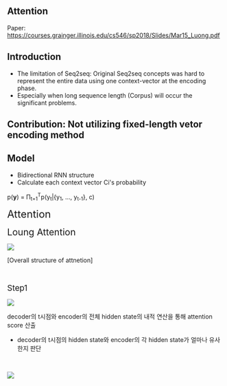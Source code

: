 
## Attention 

Paper: https://courses.grainger.illinois.edu/cs546/sp2018/Slides/Mar15_Luong.pdf

## Introduction
- The limitation of Seq2seq: Original Seq2seq concepts was hard to represent the entire data using one context-vector at the encoding phase.
- Especially when long sequence length (Corpus) will occur the significant problems.

## Contribution: Not utilizing fixed-length vetor encoding method


## Model
- Bidirectional RNN structure
- Calculate each context vector Ci's probability


p(**y**) = Π<sub>t=1</sub><sup>T</sup>p(y<sub>t</sub>|{y<sub>1</sub>, ..., y<sub>t-1</sub>}, c)


<span style="font-size:18pt;"> Attention </span>

<span style="font-size:16pt;"> Loung Attention </span>

![](https://wikidocs.net/images/page/22893/dotproductattention1_final.PNG)

[Overall structure of attnetion]

<br>

<span style="font-size:14pt;"> Step1 </span>

![](https://wikidocs.net/images/page/22893/dotproductattention2_final.PNG)

decoder의 t시점와 encoder의 전체 hidden state의 내적 연산을 통해 attention score 산출
- decoder의 t시점의 hidden state와 encoder의 각 hidden state가 얼마나 유사한지 판단

<br>

![](https://wikidocs.net/images/page/22893/i%EB%B2%88%EC%A7%B8%EC%96%B4%ED%85%90%EC%85%98%EC%8A%A4%EC%BD%94%EC%96%B4_final.PNG)
